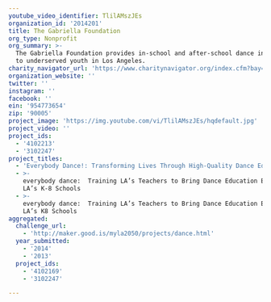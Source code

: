 ```yaml
---
youtube_video_identifier: TlilAMszJEs
organization_id: '2014201'
title: The Gabriella Foundation
org_type: Nonprofit
org_summary: >-
  The Gabriella Foundation provides in-school and after-school dance instruction
  to underserved youth in Los Angeles.
charity_navigator_url: 'https://www.charitynavigator.org/index.cfm?bay=search.profile&ein=954773654'
organization_website: ''
twitter: ''
instagram: ''
facebook: ''
ein: '954773654'
zip: '90005'
project_image: 'https://img.youtube.com/vi/TlilAMszJEs/hqdefault.jpg'
project_video: ''
project_ids:
  - '4102213'
  - '3102247'
project_titles:
  - 'Everybody Dance!: Transforming Lives Through High-Quality Dance Education'
  - >-
    everybody dance:  Training LA’s Teachers to Bring Dance Education Back to
    LA’s K-8 Schools
  - >-
    everybody dance:  Training LA’s Teachers to Bring Dance Education Back to
    LA’s K8 Schools
aggregated:
  challenge_url:
    - 'http://maker.good.is/myla2050/projects/dance.html'
  year_submitted:
    - '2014'
    - '2013'
  project_ids:
    - '4102169'
    - '3102247'

---
```

